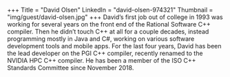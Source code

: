 +++
Title = "David Olsen"
LinkedIn = "david-olsen-974321"
Thumbnail = "img/guest/david-olsen.jpg"
+++
David’s first job out of college in 1993 was working for several years on the front end of the Rational Software C++ compiler.  Then he didn’t touch C++ at all for a couple decades, instead programming mostly in Java and C#, working on various software development tools and mobile apps.  For the last four years, David has been the lead developer on the PGI C++ compiler, recently renamed to the NVIDIA HPC C++ compiler.  He has been a member of the ISO C++ Standards Committee since November 2018.